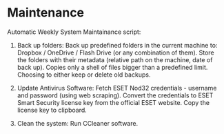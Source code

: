 # Maintenance

Automatic Weekly System Maintainance script:


1) Back up folders:
  Back up predefined folders in the current machine to: Dropbox / OneDrive / Flash Drive (or any combination of them).
  Store the folders with their metadata (relative path on the machine, date of back up).
  Copies only a shell of files bigger than a predefined limit.
  Choosing to either keep or delete old backups.

2) Update Antivirus Software:
  Fetch ESET Nod32 credentials - username and password (using web scraping).
  Convert the credentials to ESET Smart Security license key from the official ESET website.
  Copy the license key to clipboard.

3) Clean the system:
  Run CCleaner software.
